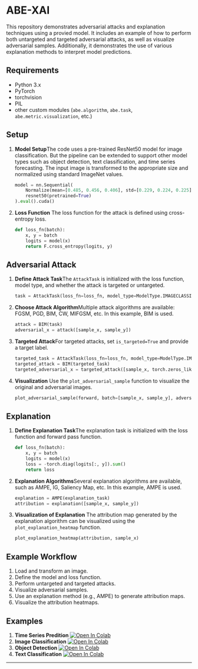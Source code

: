 # ABE-XAI

This repository demonstrates adversarial attacks and explanation techniques using a provied model. It includes an example of how to perform both untargeted and targeted adversarial attacks, as well as visualize adversarial samples. Additionally, it demonstrates the use of various explanation methods to interpret model predictions.

## Requirements

- Python 3.x
- PyTorch
- torchvision
- PIL
- other custom modules (`abe.algorithm`, `abe.task`, `abe.metric.visualization`, etc.)

## Setup

1. **Model Setup**The code uses a pre-trained ResNet50 model for image classification. But the pipeline can be extended to support other model types such as object detection, text classification, and time series forecasting. The input image is transformed to the appropriate size and normalized using standard ImageNet values.

   ```python
   model = nn.Sequential(
       Normalize(mean=[0.485, 0.456, 0.406], std=[0.229, 0.224, 0.225]),
       resnet50(pretrained=True)
   ).eval().cuda()
   ```
2. **Loss Function**
   The loss function for the attack is defined using cross-entropy loss.

   ```python
   def loss_fn(batch):
       x, y = batch
       logits = model(x)
       return F.cross_entropy(logits, y)
   ```

## Adversarial Attack

1. **Define Attack Task**The `AttackTask` is initialized with the loss function, model type, and whether the attack is targeted or untargeted.

   ```python
   task = AttackTask(loss_fn=loss_fn, model_type=ModelType.IMAGECLASSIFICATION, is_targeted=False)
   ```
2. **Choose Attack Algorithm**Multiple attack algorithms are available: FGSM, PGD, BIM, CW, MIFGSM, etc. In this example, BIM is used.

   ```python
   attack = BIM(task)
   adversarial_x = attack([sample_x, sample_y])
   ```
3. **Targeted Attack**For targeted attacks, set `is_targeted=True` and provide a target label.

   ```python
   targeted_task = AttackTask(loss_fn=loss_fn, model_type=ModelType.IMAGECLASSIFICATION, is_targeted=True)
   targeted_attack = BIM(targeted_task)
   targeted_adversarial_x = targeted_attack([sample_x, torch.zeros_like(sample_y)])
   ```
4. **Visualization**
   Use the `plot_adversarial_sample` function to visualize the original and adversarial images.

   ```python
   plot_adversarial_sample(forward, batch=[sample_x, sample_y], adversarial_sample=adversarial_x, model_type=ModelType.IMAGECLASSIFICATION)
   ```

## Explanation

1. **Define Explanation Task**The explanation task is initialized with the loss function and forward pass function.

   ```python
   def loss_fn(batch):
       x, y = batch
       logits = model(x)
       loss = -torch.diag(logits[:, y]).sum()
       return loss
   ```
2. **Explanation Algorithms**Several explanation algorithms are available, such as AMPE, IG, Saliency Map, etc. In this example, AMPE is used.

   ```python
   explanation = AMPE(explanation_task)
   attribution = explanation([sample_x, sample_y])
   ```
3. **Visualization of Explanation**
   The attribution map generated by the explanation algorithm can be visualized using the `plot_explanation_heatmap` function.

   ```python
   plot_explanation_heatmap(attribution, sample_x)
   ```

## Example Workflow

1. Load and transform an image.
2. Define the model and loss function.
3. Perform untargeted and targeted attacks.
4. Visualize adversarial samples.
5. Use an explanation method (e.g., AMPE) to generate attribution maps.
6. Visualize the attribution heatmaps.

## Examples

1. **Time Series Predition**
[![Open In Colab](https://colab.research.google.com/assets/colab-badge.svg)](https://colab.research.google.com/github/KxPlaug/ABE-XAI/blob/main/colab/time_series_predition.ipynb)
2. **Image Classification**
[![Open In Colab](https://colab.research.google.com/assets/colab-badge.svg)](https://colab.research.google.com/github/KxPlaug/ABE-XAI/blob/main/colab/image_classification.ipynb)
3. **Object Detection**
[![Open In Colab](https://colab.research.google.com/assets/colab-badge.svg)](https://colab.research.google.com/drive/1NKAZGdduhrx5cEbsKmtgWx77tNIFK-OU)
4. **Text Classification**
[![Open In Colab](https://colab.research.google.com/assets/colab-badge.svg)](https://colab.research.google.com/drive/1NKAZGdduhrx5cEbsKmtgWx77tNIFK-OU)
---
